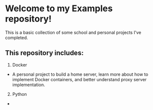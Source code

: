 # Welcome to my Examples repository!

This is a basic collection of some school and personal projects I've completed.

## This repository includes:
1. Docker
- A personal project to build a home server, learn more about how to implement Docker containers, and better understand proxy server implementation.

2. Python
- 
